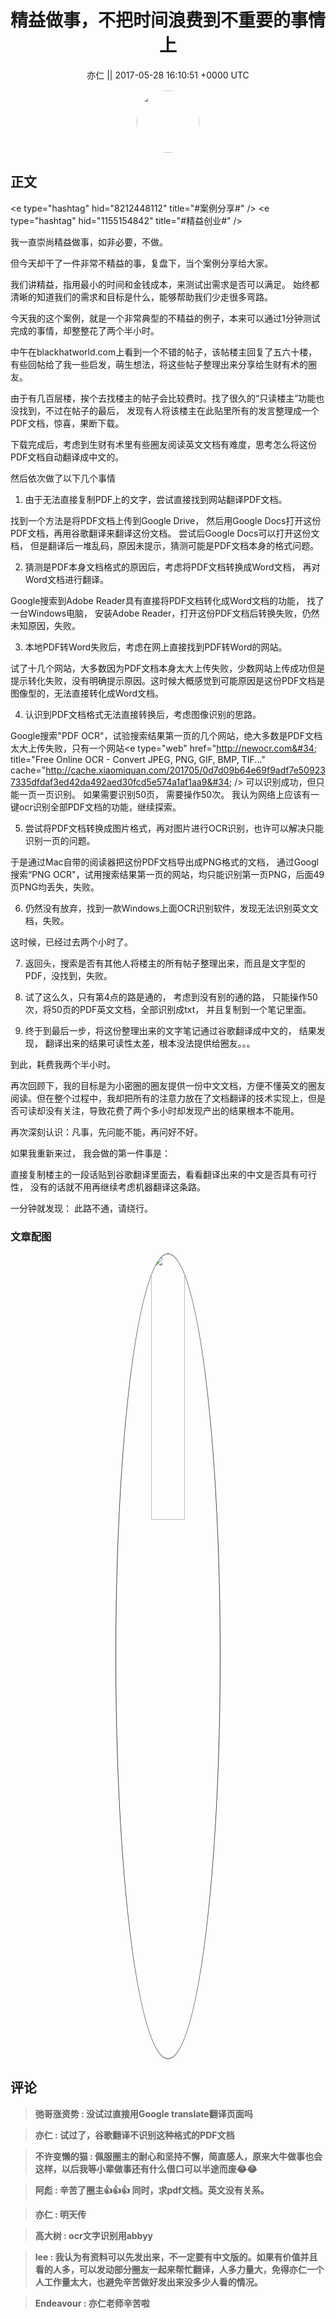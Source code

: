 <h1 align="center">精益做事，不把时间浪费到不重要的事情上</h1>




<p align="center">
    <a>亦仁 || 2017-05-28 16:10:51 &#43;0000 UTC</a>
</p>

<div align="center">
    <img src="https://images.zsxq.com/Fn3NQqCN8nuGF86yZPXSbEsl0mb3?e=1590940799&amp;token=kIxbL07-8jAj8w1n4s9zv64FuZZNEATmlU_Vm6zD:pfbNc8W3hS0oYG_hyXXh_rHMHuc=" width="100" height="100" style="border:1px solid;border-radius:50%; color:#ffffff"/>
</div>




## 正文

<div>
&lt;e type=&#34;hashtag&#34; hid=&#34;8212448112&#34; title=&#34;#案例分享#&#34; /&gt;  &lt;e type=&#34;hashtag&#34; hid=&#34;1155154842&#34; title=&#34;#精益创业#&#34; /&gt;  

我一直崇尚精益做事，如非必要，不做。

但今天却干了一件非常不精益的事，复盘下，当个案例分享给大家。  

我们讲精益，指用最小的时间和金钱成本，来测试出需求是否可以满足。 始终都清晰的知道我们的需求和目标是什么，能够帮助我们少走很多弯路。

今天我的这个案例，就是一个非常典型的不精益的例子，本来可以通过1分钟测试完成的事情，却整整花了两个半小时。 

中午在blackhatworld.com上看到一个不错的帖子，该帖楼主回复了五六十楼，有些回帖给了我一些启发，萌生想法，将这些帖子整理出来分享给生财有术的圈友。

由于有几百层楼，挨个去找楼主的帖子会比较费时。找了很久的“只读楼主”功能也没找到，不过在帖子的最后， 发现有人将该楼主在此贴里所有的发言整理成一个PDF文档，惊喜，果断下载。

下载完成后，考虑到生财有术里有些圈友阅读英文文档有难度，思考怎么将这份PDF文档自动翻译成中文的。 

然后依次做了以下几个事情

1. 由于无法直接复制PDF上的文字，尝试直接找到网站翻译PDF文档。 

找到一个方法是将PDF文档上传到Google Drive， 然后用Google Docs打开这份PDF文档，再用谷歌翻译来翻译这份文档。 尝试后Google Docs可以打开这份文档， 但是翻译后一堆乱码，原因未提示，猜测可能是PDF文档本身的格式问题。 

2. 猜测是PDF本身文档格式的原因后，考虑将PDF文档转换成Word文档， 再对Word文档进行翻译。

Google搜索到Adobe Reader具有直接将PDF文档转化成Word文档的功能， 找了一台Windows电脑， 安装Adobe Reader，打开这份PDF文档后转换失败，仍然未知原因，失败。

3. 本地PDF转Word失败后，考虑在网上直接找到PDF转Word的网站。

试了十几个网站，大多数因为PDF文档本身太大上传失败，少数网站上传成功但是提示转化失败，没有明确提示原因。这时候大概感觉到可能原因是这份PDF文档是图像型的，无法直接转化成Word文档。

4. 认识到PDF文档格式无法直接转换后，考虑图像识别的思路。

Google搜索&#34;PDF OCR&#34;，试验搜索结果第一页的几个网站，绝大多数是PDF文档太大上传失败，只有一个网站&lt;e type=&#34;web&#34; href=&#34;http://newocr.com&#34; title=&#34;Free Online OCR - Convert JPEG, PNG, GIF, BMP, TIF...&#34; cache=&#34;http://cache.xiaomiquan.com/201705/0d7d09b64e69f9adf7e509237335dfdaf3ed42da492aed30fcd5e574a1af1aa9&#34; /&gt;  可以识别成功，但只能一页一页识别。 如果需要识别50页， 需要操作50次。 我认为网络上应该有一键ocr识别全部PDF文档的功能，继续探索。 

5. 尝试将PDF文档转换成图片格式，再对图片进行OCR识别，也许可以解决只能识别一页的问题。

于是通过Mac自带的阅读器把这份PDF文档导出成PNG格式的文档， 通过Googl搜索“PNG OCR&#34;，试用搜索结果第一页的网站，均只能识别第一页PNG，后面49页PNG均丢失，失败。

6. 仍然没有放弃，找到一款Windows上面OCR识别软件，发现无法识别英文文档，失败。

这时候，已经过去两个小时了。

7. 返回头，搜索是否有其他人将楼主的所有帖子整理出来，而且是文字型的PDF，没找到，失败。 

8. 试了这么久，只有第4点的路是通的， 考虑到没有别的通的路， 只能操作50次，将50页的PDF英文文档，全部识别成txt， 并且复制到一个笔记里面。

9. 终于到最后一步，将这份整理出来的文字笔记通过谷歌翻译成中文的， 结果发现， 翻译出来的结果可读性太差，根本没法提供给圈友。。。

到此，耗费我两个半小时。 

再次回顾下，我的目标是为小密圈的圈友提供一份中文文档，方便不懂英文的圈友阅读。但在整个过程中，我却把所有的注意力放在了文档翻译的技术实现上，但是否可读却没有关注，导致花费了两个多小时却发现产出的结果根本不能用。 

再次深刻认识：凡事，先问能不能，再问好不好。

如果我重新来过， 我会做的第一件事是：

直接复制楼主的一段话贴到谷歌翻译里面去，看看翻译出来的中文是否具有可行性， 没有的话就不用再继续考虑机器翻译这条路。 

一分钟就发现： 此路不通，请绕行。
</div>

### 文章配图

<div class="image" align="center">

<img src="https://images.zsxq.com/FjPN3bNmrZfs3yn8-G10OKMmSt9s?e=1590940799&amp;token=kIxbL07-8jAj8w1n4s9zv64FuZZNEATmlU_Vm6zD:yyljNqbpkNXdb1UwuYd-CTKz4Jo=" width="33%" height="33%" style="border:1px solid;border-radius:50%; color:#3c3f41"/>

</div>


## 评论

<div align="left">
<div>

<blockquote >
<span> <strong>弛哥涨资势 : 没试过直接用Google translate翻译页面吗 </strong></span>
</blockquote>

<blockquote >
<span> <strong>亦仁 : 试过了，谷歌翻译不识别这种格式的PDF文档 </strong></span>
</blockquote>

<blockquote >
<span> <strong>不许变懒的猫 : 佩服圈主的耐心和坚持不懈，简直感人，原来大牛做事也会这样，以后我等小辈做事还有什么借口可以半途而废😂😂 </strong></span>
</blockquote>

<blockquote >
<span> <strong>阿彪 : 辛苦了圈主👍👍👍
同时，求pdf文档。英文没有关系。 </strong></span>
</blockquote>

<blockquote >
<span> <strong>亦仁 : 明天传 </strong></span>
</blockquote>

<blockquote >
<span> <strong>高大树 : ocr文字识别用abbyy </strong></span>
</blockquote>

<blockquote >
<span> <strong>lee : 我认为有资料可以先发出来，不一定要有中文版的。如果有价值并且看的人多，可以发动部分圈友一起来帮忙翻译，人多力量大，免得亦仁一个人工作量太大，也避免辛苦做好发出来没多少人看的情况。 </strong></span>
</blockquote>

<blockquote >
<span> <strong>Endeavour : 亦仁老师辛苦啦 </strong></span>
</blockquote>

</div>
</div>